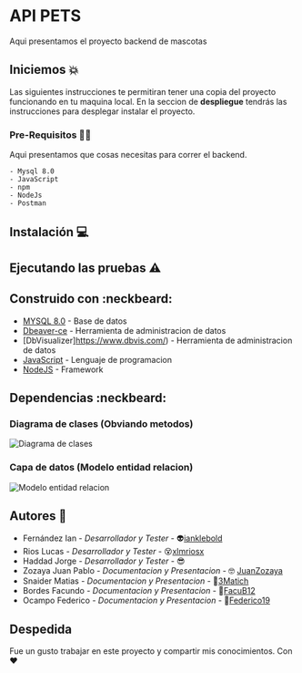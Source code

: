 # API PETS 
Aqui presentamos el proyecto backend de mascotas

## Iniciemos :boom:

Las siguientes instrucciones te permitiran tener una copia del proyecto funcionando en tu maquina local. En la seccion de **despliegue** tendrás
las instrucciones para desplegar instalar el proyecto. 


### Pre-Requisitos :technologist:

Aqui presentamos que cosas necesitas para correr el backend. 
```
- Mysql 8.0
- JavaScript
- npm
- NodeJs
- Postman  
```

## Instalación :computer:

## Ejecutando las pruebas :warning:

## Construido con :neckbeard:

- [MYSQL 8.0](https://www.postgresql.org/download/) - Base de datos
- [Dbeaver-ce](https://dbeaver.io/download/) - Herramienta de administracion de datos 
- [DbVisualizer]https://www.dbvis.com/) - Herramienta de administracion de datos 
- [JavaScript](https://www.oracle.com/ar/java/technologies/javase/jdk11-archive-downloads.html) - Lenguaje de programacion
- [NodeJS](https://spring.io/projects/spring-boot) - Framework

## Dependencias :neckbeard:





### Diagrama de clases (Obviando metodos)
![Diagrama de clases]()
### Capa de datos (Modelo entidad relacion)
![Modelo entidad relacion](https://i.imgur.com/t3l1Xqw.png)

## Autores :star_struck:

- Fernández Ian - *Desarrollador y Tester* - :alien:[ianklebold](https://github.com/ianklebold)
- Rios Lucas - *Desarrollador y Tester* - :dizzy_face:[xlmriosx](https://github.com/xlmriosx)
- Haddad Jorge - *Desarrollador y Tester* - :sunglasses: 
- Zozaya Juan Pablo - *Documentacion y Presentacion* - :nerd_face: [JuanZozaya](https://github.com/JuanZozaya)
- Snaider Matias - *Documentacion y Presentacion* - :disguised_face:[3Matich](https://github.com/3Matich)
- Bordes Facundo - *Documentacion y Presentacion* - :partying_face:[FacuB12](https://github.com/FacuB12)
- Ocampo Federico - *Documentacion y Presentacion* - :cowboy_hat_face:[Federico19](https://github.com/Federico19)

## Despedida

Fue un gusto trabajar en este proyecto y compartir mis conocimientos. Con :heart:
